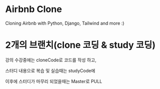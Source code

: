 # Airbnb Clone

Cloning Airbnb with Python, Django, Tailwind and more :)


# 2개의 브랜치(clone 코딩 & study 코딩)

강의 수강중에는 cloneCode로 코드를 작성 하고,

스터디 내용으로 복습 및 실습때는 studyCode에

이후에 스터디가 마무리 되었을때는 Master로 PULL
